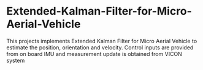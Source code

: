 # Extended-Kalman-Filter-for-Micro-Aerial-Vehicle
This projects implements Extended Kalman Filter for Micro Aerial Vehicle to estimate the position, orientation and velocity. Control inputs are provided from on board IMU and measurement update is obtained from VICON system
